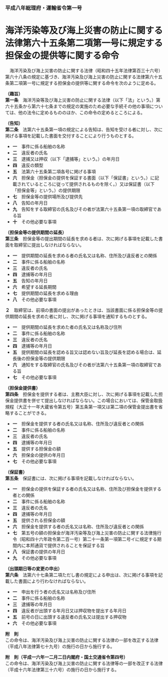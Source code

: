 ### 平成八年総理府・運輸省令第一号  
# 海洋汚染等及び海上災害の防止に関する法律第六十五条第二項第一号に規定する担保金の提供等に関する命令  
　海洋汚染及び海上災害の防止に関する法律（昭和四十五年法律第百三十六号）第六十八条の規定に基づき、海洋汚染及び海上災害の防止に関する法律第六十五条第二項第一号に規定する担保金の提供等に関する命令を次のように定める。  
  
**（趣旨）**  
**第一条**　海洋汚染等及び海上災害の防止に関する法律（以下「法」という。）第六十五条から第六十七条までの規定の実施のため必要な手続その他の事項については、他の法令に定めるもののほか、この命令の定めるところによる。  
  
**（告知）**  
**第二条**　法第六十五条第一項の規定による告知は、告知を受ける者に対し、次に掲げる事項を記載した書面を交付することにより行うものとする。  
* **一**　事件に係る船舶の名称  
* **二**　違反者の氏名  
* **三**　逮捕又は押収（以下「逮捕等」という。）の年月日  
* **四**　違反の類型  
* **五**　法第六十五条第二項各号に掲げる事項  
* **六**　担保金（担保金の提供を保証する書面（以下「保証書」という。）に記載されているところに従って提供されるものを除く。）又は保証書（以下「担保金等」という。）の提供期限  
* **七**　担保金等の提供場所及び提供先  
* **八**　告知の年月日  
* **九**　告知をする取締官の氏名及びその者が法第六十五条第一項の取締官である旨  
* **十**　その他必要な事項  
  
**（担保金等の提供期間の延長）**  
**第三条**　担保金等の提出期間の延長を求める者は、次に掲げる事項を記載した書面を取締官に提出しなければならない。  
* **一**　提供期間の延長を求める者の氏名又は名称、住所及び違反者との関係  
* **二**　事件に係る船舶の名称  
* **三**　違反者の氏名  
* **四**　逮捕等の年月日  
* **五**　告知の年月日  
* **六**　希望する延長期間  
* **七**　提供期間の延長を求める理由  
* **八**　その他必要な事項  
  
**２**　取締官は、前項の書面の提出があったときは、当該書面に係る担保金等の提供期間の延長を求めた者に対し、次に掲げる事項を通知するものとする。  
* **一**　提供期間の延長を求めた者の氏名又は名称及び住所  
* **二**　事件に係る船舶の名称  
* **三**　違反者の氏名  
* **四**　逮捕等の年月日  
* **五**　提供期間の延長を認める旨又は認めない旨及び延長を認める場合は、延長後の担保金等の提供期限  
* **六**　通知をする取締官の氏名及びその者が法第六十五条第一項の取締官である旨  
* **七**　その他必要な事項  
  
**（担保金提供書）**  
**第四条**　担保金を提供する者は、主務大臣に対し、次に掲げる事項を記載した担保金提供書を併せて提出しなければならない。この場合においては、保管金取扱規程（大正十一年大蔵省令第五号）第五条第一項又は第二項の保管金提出書を省略することができる。  
* **一**　担保金を提供する者の氏名又は名称、住所及び違反者との関係  
* **二**　事件に係る船舶の名称  
* **三**　違反者の氏名  
* **四**　逮捕等の年月日  
* **五**　提供する担保金の額  
* **六**　担保金の提供の年月日  
* **七**　その他必要な事項  
  
**（保証書）**  
**第五条**　保証書には、次に掲げる事項を記載しなければならない。  
* **一**　担保金の提供を保証する者の氏名又は名称、住所及び担保金を提供する者との関係  
* **二**　事件に係る船舶の名称  
* **三**　違反者の氏名  
* **四**　逮捕等の年月日  
* **五**　提供される担保金の額  
* **六**　担保金を提供する者の氏名又は名称、住所及び違反者との関係  
* **七**　第五号の額の担保金が海洋汚染等及び海上災害の防止に関する法律施行令（昭和四十六年政令第二百一号）第二十一条第一項第二号イに規定する期間内に本邦通貨で提供されることを保証する旨  
* **八**　保証書の提供の年月日  
* **九**　その他必要な事項  
  
**（出頭期日等の変更の申出）**  
**第六条**　法第六十七条第二項ただし書の規定による申出は、次に掲げる事項を記載した書面により行わなければならない。  
* **一**　申出を行う者の氏名又は名称及び住所  
* **二**　事件に係る船舶の名称  
* **三**　逮捕等の年月日  
* **四**　違反者が出頭する年月日又は押収物を提出する年月日  
* **五**　前号の日に出頭する違反者の氏名又は提出する押収物  
* **六**　その他必要な事項  
  
**附　則**  
この命令は、海洋汚染及び海上災害の防止に関する法律の一部を改正する法律（平成八年法律第七十九号）の施行の日から施行する。  
  
**附　則（平成一六年一二月二日内閣府・国土交通省令第四号）**  
この命令は、海洋汚染及び海上災害の防止に関する法律等の一部を改正する法律（平成十六年法律第三十六号）の施行の日から施行する。  
  
